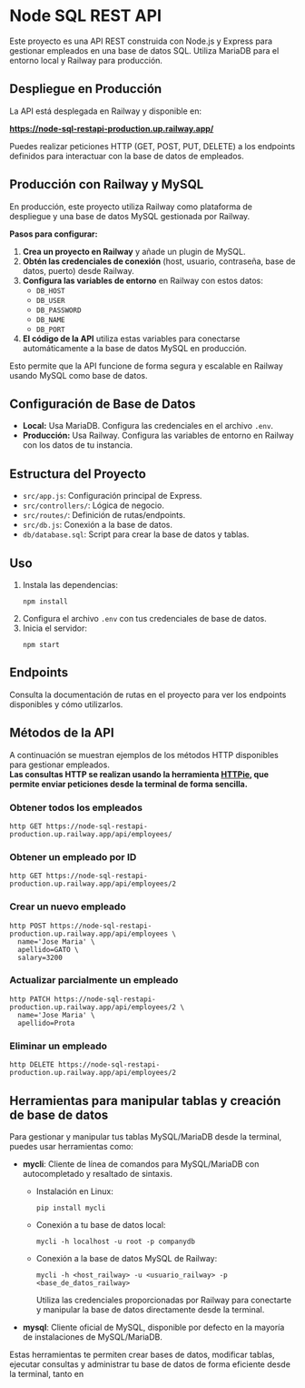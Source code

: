 # Node SQL REST API

Este proyecto es una API REST construida con Node.js y Express para gestionar empleados en una base de datos SQL. Utiliza MariaDB para el entorno local y Railway para producción.

## Despliegue en Producción

La API está desplegada en Railway y disponible en:

**https://node-sql-restapi-production.up.railway.app/**

Puedes realizar peticiones HTTP (GET, POST, PUT, DELETE) a los endpoints definidos para interactuar con la base de datos de empleados.

## Producción con Railway y MySQL

En producción, este proyecto utiliza Railway como plataforma de despliegue y una base de datos MySQL gestionada por Railway.

**Pasos para configurar:**

1. **Crea un proyecto en Railway** y añade un plugin de MySQL.
2. **Obtén las credenciales de conexión** (host, usuario, contraseña, base de datos, puerto) desde Railway.
3. **Configura las variables de entorno** en Railway con estos datos:
   - `DB_HOST`
   - `DB_USER`
   - `DB_PASSWORD`
   - `DB_NAME`
   - `DB_PORT`
4. **El código de la API** utiliza estas variables para conectarse automáticamente a la base de datos MySQL en producción.

Esto permite que la API funcione de forma segura y escalable en Railway usando MySQL como base de datos.

## Configuración de Base de Datos

- **Local:** Usa MariaDB. Configura las credenciales en el archivo `.env`.
- **Producción:** Usa Railway. Configura las variables de entorno en Railway con los datos de tu instancia.

## Estructura del Proyecto

- `src/app.js`: Configuración principal de Express.
- `src/controllers/`: Lógica de negocio.
- `src/routes/`: Definición de rutas/endpoints.
- `src/db.js`: Conexión a la base de datos.
- `db/database.sql`: Script para crear la base de datos y tablas.

## Uso

1. Instala las dependencias:
   ```
   npm install
   ```
2. Configura el archivo `.env` con tus credenciales de base de datos.
3. Inicia el servidor:
   ```
   npm start
   ```

## Endpoints

Consulta la documentación de rutas en el proyecto para ver los endpoints disponibles y cómo utilizarlos.

## Métodos de la API

A continuación se muestran ejemplos de los métodos HTTP disponibles para gestionar empleados.  
**Las consultas HTTP se realizan usando la herramienta [HTTPie](https://httpie.io/), que permite enviar peticiones desde la terminal de forma sencilla.**

### Obtener todos los empleados
```
http GET https://node-sql-restapi-production.up.railway.app/api/employees/
```

### Obtener un empleado por ID
```
http GET https://node-sql-restapi-production.up.railway.app/api/employees/2
```

### Crear un nuevo empleado
```
http POST https://node-sql-restapi-production.up.railway.app/api/employees \
  name='Jose Maria' \
  apellido=GATO \
  salary=3200
```

### Actualizar parcialmente un empleado
```
http PATCH https://node-sql-restapi-production.up.railway.app/api/employees/2 \
  name='Jose Maria' \
  apellido=Prota
```

### Eliminar un empleado
```
http DELETE https://node-sql-restapi-production.up.railway.app/api/employees/2
```

## Herramientas para manipular tablas y creación de base de datos

Para gestionar y manipular tus tablas MySQL/MariaDB desde la terminal, puedes usar herramientas como:

- **mycli**: Cliente de línea de comandos para MySQL/MariaDB con autocompletado y resaltado de sintaxis.
  - Instalación en Linux:
    ```
    pip install mycli
    ```
  - Conexión a tu base de datos local:
    ```
    mycli -h localhost -u root -p companydb
    ```
  - Conexión a la base de datos MySQL de Railway:
    ```
    mycli -h <host_railway> -u <usuario_railway> -p <base_de_datos_railway>
    ```
    Utiliza las credenciales proporcionadas por Railway para conectarte y manipular la base de datos directamente desde la terminal.

- **mysql**: Cliente oficial de MySQL, disponible por defecto en la mayoría de instalaciones de MySQL/MariaDB.

Estas herramientas te permiten crear bases de datos, modificar tablas, ejecutar consultas y administrar tu base de datos de forma eficiente desde la terminal, tanto en
